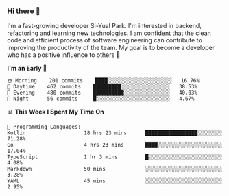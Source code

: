### Hi there 👋


I'm a fast-growing developer Si-Yual Park. I'm interested in backend, refactoring and learning new technologies. I am confident that the clean code and efficient process of software engineering can contribute to improving the productivity of the team. My goal is to become a developer who has a positive influence to others 🔭

<!--START_SECTION:waka-->
**I'm an Early 🐤** 

```text
🌞 Morning    201 commits    ████░░░░░░░░░░░░░░░░░░░░░   16.76% 
🌆 Daytime    462 commits    █████████░░░░░░░░░░░░░░░░   38.53% 
🌃 Evening    480 commits    ██████████░░░░░░░░░░░░░░░   40.03% 
🌙 Night      56 commits     █░░░░░░░░░░░░░░░░░░░░░░░░   4.67%

```


📊 **This Week I Spent My Time On** 

```text
💬 Programming Languages: 
Kotlin                   18 hrs 23 mins      █████████████████░░░░░░░░   71.28% 
Go                       4 hrs 23 mins       ████░░░░░░░░░░░░░░░░░░░░░   17.04% 
TypeScript               1 hr 3 mins         █░░░░░░░░░░░░░░░░░░░░░░░░   4.08% 
Markdown                 50 mins             ░░░░░░░░░░░░░░░░░░░░░░░░░   3.28% 
YAML                     45 mins             ░░░░░░░░░░░░░░░░░░░░░░░░░   2.95%

```


<!--END_SECTION:waka-->
